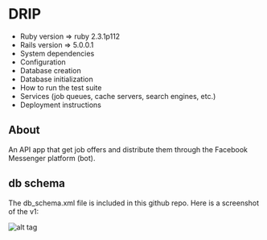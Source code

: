# DRIP

* Ruby version => ruby 2.3.1p112
* Rails version => 5.0.0.1
* System dependencies
* Configuration
* Database creation
* Database initialization
* How to run the test suite
* Services (job queues, cache servers, search engines, etc.)
* Deployment instructions

## About
An API app that get job offers and distribute them through the Facebook Messenger platform (bot).

## db schema
The db_schema.xml file is included in this github repo.
Here is a screenshot of the v1:

![alt tag]('drip/db_schema.png')
